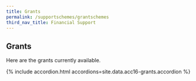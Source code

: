 ```yaml
---
title: Grants
permalink: /supportschemes/grantschemes
third_nav_title: Financial Support
---
```


## Grants

Here are the grants currently available.

{% include accordion.html accordions=site.data.acc16-grants.accordion %}
